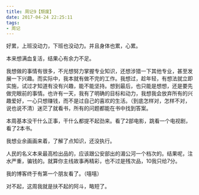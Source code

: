 ```yaml
---
title: 周记9【颓废】
date: 2017-04-24 22:25:11
tags:
- 周记
---
```


好累，上班没动力，下班也没动力。并且身体也累，心累。

本来想满血复活，结果心有余力不足。

我想做的事情有很多，不光想努力掌握专业知识，还想涉猎一下其他专业，甚至发展一下兴趣。而实际中，我本就有做不完的工作。我想过，趁年轻，有想法就立即实施，试过才知道有没有兴趣，能不能坚持。想到最后，也只能是想想，还是要先做完眼前的事情。也许有一天，我有了明确的目标和动力，我想我会放弃所有的兴趣爱好，一心只想赚钱，而不是过自己的喜欢的生活。（到底怎样对，怎样不对，说也说不清）迷茫了就看书，所有的问题都能在书中找到答案。

本周基本没干什么正事，干什么都提不起劲来。看了2部电影，跳看一个电视剧，看了2本书。

我想业余画画来着，了解了点知识，还没执行。

人民的名义本来最高检出品的，应该跟公安部出的湄公河一个档次的。结果呢，注水严重，骗钱的。就算你主线故事再精彩，也不过是残次品，10我只给7分。

我的博客终于有第一个朋友看了。（嘻嘻）

对不起，这周我就是扶不起的阿斗，略短了。

